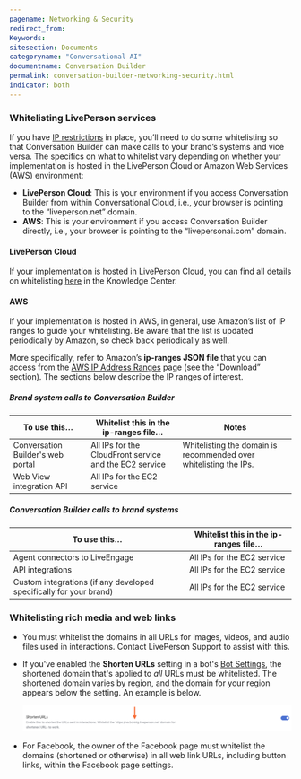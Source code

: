 ```yaml
---
pagename: Networking & Security
redirect_from:
Keywords:
sitesection: Documents
categoryname: "Conversational AI"
documentname: Conversation Builder
permalink: conversation-builder-networking-security.html
indicator: both
---
```


### Whitelisting LivePerson services

If you have [IP restrictions](https://knowledge.liveperson.com/security-regulations-security-ip-restriction.html) in place, you’ll need to do some whitelisting so that Conversation Builder can make calls to your brand’s systems and vice versa. The specifics on what to whitelist vary depending on whether your implementation is hosted in the LivePerson Cloud or Amazon Web Services (AWS) environment:

* **LivePerson Cloud**: This is your environment if you access Conversation Builder from within Conversational Cloud, i.e., your browser is pointing to the “liveperson.net” domain.
* **AWS**: This is your environment if you access Conversation Builder directly, i.e., your browser is pointing to the “livepersonai.com” domain.

#### LivePerson Cloud

If your implementation is hosted in LivePerson Cloud, you can find all details on whitelisting [here](https://knowledge.liveperson.com/security-regulations-security-configuring-your-firewall.html) in the Knowledge Center.

#### AWS

If your implementation is hosted in AWS, in general, use Amazon’s list of IP ranges to guide your whitelisting. Be aware that the list is updated periodically by Amazon, so check back periodically as well.

More specifically, refer to Amazon’s **ip-ranges JSON file** that you can access from the [AWS IP Address Ranges](https://docs.aws.amazon.com/general/latest/gr/aws-ip-ranges.html) page (see the “Download” section). The sections below describe the IP ranges of interest.

##### Brand system calls to Conversation Builder

| To use this… | Whitelist this in the ip-ranges file… | Notes | 
|----|----|----|
| Conversation Builder's web portal | All IPs for the CloudFront service and the EC2 service | Whitelisting the domain is recommended over whitelisting the IPs. |
| Web View integration API | All IPs for the EC2 service | |

##### Conversation Builder calls to brand systems

| To use this… | Whitelist this in the ip-ranges file… |
|----|----|
| Agent connectors to LiveEngage | All IPs for the EC2 service |
| API integrations | All IPs for the EC2 service |
| Custom integrations (if any developed specifically for your brand) | All IPs for the EC2 service |

### Whitelisting rich media and web links

* You must whitelist the domains in all URLs for images, videos, and audio files used in interactions. Contact LivePerson Support to assist with this.
* If you've enabled the **Shorten URLs** setting in a bot's [Bot Settings](conversation-builder-bots-bot-basics.html#configure-bot-settings), the shortened domain that's applied to *all* URLs must be whitelisted. The shortened domain varies by region, and the domain for your region appears below the setting. An example is below.

    <img class="fancyimage" style="width:800px" alt="Shorten URLs bot setting in a bot" src="img/ConvoBuilder/bot_shortenURLs.png">

* For Facebook, the owner of the Facebook page must whitelist the domains (shortened or otherwise) in all web link URLs, including button links, within the Facebook page settings.
